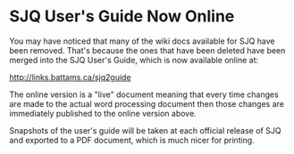# SJQ User's Guide Now Online #
You may have noticed that many of the wiki docs available for SJQ have been removed.  That's because the ones that have been deleted have been merged into the SJQ User's Guide, which is now available online at:

http://links.battams.ca/sjq2guide

The online version is a "live" document meaning that every time changes are made to the actual word processing document then those changes are immediately published to the online version above.

Snapshots of the user's guide will be taken at each official release of SJQ and exported to a PDF document, which is much nicer for printing.